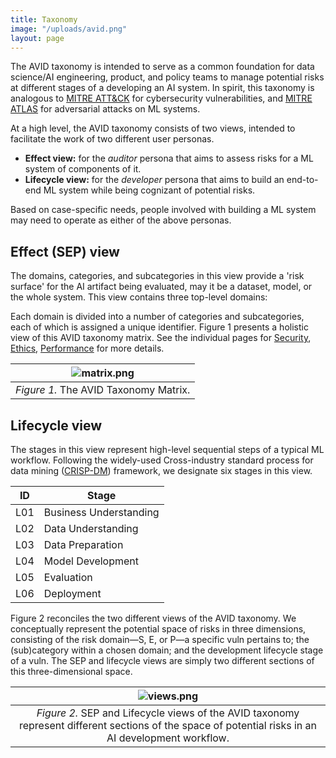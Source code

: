 ```yaml
---
title: Taxonomy
image: "/uploads/avid.png"
layout: page
---
```


<!-- The AVID taxonomy consists of categories and subcategories of potential harms encompassing coordinates of responsible AI,such as fairness, robustness, privacy, explainablity, reliability, and alignment. Similar to the [MITRE ATT&CK](http://attack.mitre.org/) framework for cybersecurity risks and [MITRE ATLAS](https://atlas.mitre.org/) for adversarial ML threats, the AVID taxonomy will set a common, open standard to evaluate ML systems for downstream responsible behavior. Compared to MITRE ATLAS which pertains to intentional attacks on ML systems, the AVID taxonomy will cover the area of *ML failures* that are often unintentional in nature. -->

The AVID taxonomy is intended to serve as a common foundation for data science/AI engineering, product, and policy teams to manage potential risks at different stages of a developing an AI system. In spirit, this taxonomy is analogous to [MITRE ATT&CK](http://attack.mitre.org/) for cybersecurity vulnerabilities, and [MITRE ATLAS](https://atlas.mitre.org/) for adversarial attacks on ML systems.

At a high level, the AVID taxonomy consists of two views, intended to facilitate the work of two different user personas.

- **Effect view:** for the *auditor* persona that aims to assess risks for a ML system of components of it. 
- **Lifecycle view:** for the *developer* persona that aims to build an end-to-end ML system while being cognizant of potential risks.

Based on case-specific needs, people involved with building a ML system may need to operate as either of the above personas.

## Effect (SEP) view

The domains, categories, and subcategories in this view provide a 'risk surface' for the AI artifact being evaluated, may it be a dataset, model, or the whole system. This view contains three top-level domains:


<!-- | [Security](./security) || [Ethics](./ethics) || [Performance](./performance) ||
|---|---|---|---|---|---|
Software Vulnerability || Bias/Discrimination | Group fairness | Data issues | Data drift |
Supply Chain Compromise	| Model Compromise || Individual fairness ||		Concept drift |
|| Software compromise	| Explainability | Global explanations || Data entanglement |
Over-permissive API	| Information Leak || Local explanations ||	Data quality issues |
|| Excessive Queries | User actions	| Toxicity || Feedback loops |
| Model Bypass	| Bad Features || Polarization/ Exclusion | Robustness | Resilience/stability |
|| Insufficient Training Data | Misinformation | Deliberative Misinformation ||	OOD generalization |
|| Adversarial Example || Generative Misinformation || Scaling |
| Exfiltration	| Model inversion ||| Privacy | Anonymization |
|| Model theft |||| Randomization |
Data poisoning	| Ingest Poisoning ||||	Encryption |
||||| Safety	| Psychological Safety |
|||||| Physical safety |
|||||| Socioeconomic safety |
|||||| Environmental safety | -->

Each domain is divided into a number of categories and subcategories, each of which is assigned a unique identifier. Figure 1 presents a holistic view of this AVID taxonomy matrix. See the individual pages for [Security](./security), [Ethics](./ethics), [Performance](./performance) for more details.

| ![matrix.png](/uploads/matrix.png) |
|:--:|
| *Figure 1.* The AVID Taxonomy Matrix. |

## Lifecycle view

The stages in this view represent high-level sequential steps of a typical ML workflow. Following the widely-used Cross-industry standard process for data mining ([CRISP-DM](https://en.wikipedia.org/wiki/Cross-industry_standard_process_for_data_mining)) framework, we designate six stages in this view.

| ID | Stage |
| --- | --- |
| L01 | Business Understanding |
| L02 | Data Understanding |
| L03 | Data Preparation |
| L04 | Model Development |
| L05 | Evaluation |
| L06 | Deployment |

Figure 2 reconciles the two different views of the AVID taxonomy. We conceptually represent the potential space of risks in three dimensions, consisting of the risk domain—S, E, or P—a specific vuln pertains to; the (sub)category within a chosen domain; and the development lifecycle stage of a vuln. The SEP and lifecycle views are simply two different sections of this three-dimensional space.

| ![views.png](/uploads/views-small.png) |
|:--:|
| *Figure 2.* SEP and Lifecycle views of the AVID taxonomy represent different sections of the space of potential risks in an AI development workflow. |
